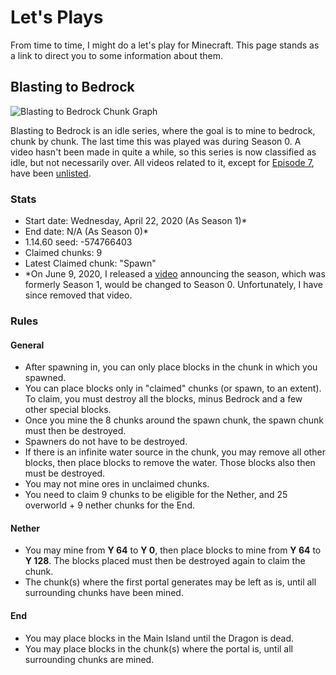 # Let's Plays
From time to time, I might do a let's play for Minecraft. This page stands as a link to direct you to some information about them.

## Blasting to Bedrock
![Blasting to Bedrock Chunk Graph](https://docs.google.com/drawings/d/e/2PACX-1vQ4d6YJDvkRCvENyWSsa4MyeM52jPJ44wbaHjRxOnYL3inQbNr_a1iUhBNzH9BhYQKmU8p2-lBEzg2P/pub?w=320&amp;h=320)

Blasting to Bedrock is an idle series, where the goal is to mine to bedrock, chunk by chunk. The last time this was played was during Season 0. A video hasn't been made in quite a while, so this series is now classified as idle, but not necessarily over. All videos related to it, except for [Episode 7](https://youtu.be/DwC3wwHg7Lw), have been [unlisted](https://youtube.com/playlist?list=PLY2Ab8ZVEQnSTcWNj9EfNBWEyyjpzBAsZ).

### Stats
- Start date: Wednesday, April 22, 2020 (As Season 1)\*
- End date: N/A (As Season 0)\*
- 1.14.60 seed: -574766403
- Claimed chunks: 9
- Latest Claimed chunk: "Spawn"
- \*On June 9, 2020, I released a [video](https://youtu.be/1BgSL4yQSwI) announcing the season, which was formerly Season 1, would be changed to Season 0. Unfortunately, I have since removed that video.

### Rules
#### General
- After spawning in, you can only place blocks in the chunk in which you spawned.
- You can place blocks only in "claimed" chunks (or spawn, to an extent). To claim, you must destroy all the blocks, minus Bedrock and a few other special blocks.
- Once you mine the 8 chunks around the spawn chunk, the spawn chunk must then be destroyed.
- Spawners do not have to be destroyed.
- If there is an infinite water source in the chunk, you may remove all other blocks, then place blocks to remove the water. Those blocks also then must be destroyed.
- You may not mine ores in unclaimed chunks.
- You need to claim 9 chunks to be eligible for the Nether, and 25 overworld + 9 nether chunks for the End.

#### Nether
- You may mine from **Y 64** to **Y 0**, then place blocks to mine from **Y 64** to **Y 128**. The blocks placed must then be destroyed again to claim the chunk.
- The chunk(s) where the first portal generates may be left as is, until all surrounding chunks have been mined.

#### End
- You may place blocks in the Main Island until the Dragon is dead.
- You may place blocks in the chunk(s) where the portal is, until all surrounding chunks are mined.